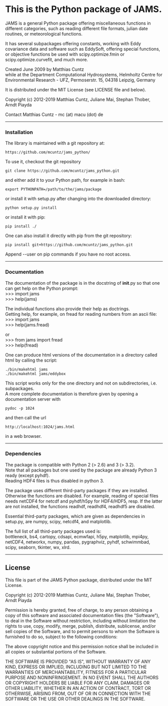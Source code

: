 
# This is the Python package of JAMS.

JAMS is a general Python package offering miscellaneous functions in
different categories, such as reading different file formats, julian
date routines, or meteorological functions.

It has several subpackages offering constants, working with Eddy
covariance data and software such as EddySoft, offering special
functions, or objective functions be used with scipy.optimize.fmin or
scipy.optimize.curvefit, and much more.

Created June 2009 by Matthias Cuntz  
while at the Department Computational Hydrosystems, Helmholtz Centre
for Environmental Research - UFZ, Permoserstr. 15, 04318 Leipzig, Germany

It is distributed under the MIT License (see LICENSE file and below).

Copyright (c) 2012-2019 Matthias Cuntz, Juliane Mai, Stephan Thober, Arndt Piayda

Contact Matthias Cuntz - mc (at) macu (dot) de


---------------------------------------------------------------

### Installation

The library is maintained with a git repository at:

    https://github.com/mcuntz/jams_python/

To use it, checkout the git repository

    git clone https://github.com/mcuntz/jams_python.git

and either add it to your Python path, for example in bash:

    export PYTHONPATH=/path/to/the/jams/package

or install it with setup.py after changing into the downloaded directory:

    python setup.py install

or install it with pip:

    pip install ./

One can also install it directly with pip from the git repository:

    pip install git+https://github.com/mcuntz/jams_python.git

Append --user on pip commands if you have no root access.


---------------------------------------------------------------

### Documentation

The documentation of the package is in the docstring of __init__.py so
that one can get help on the Python prompt:  
\>\>\> import jams  
\>\>\> help(jams)

The individual functions also provide their help as doctrings.  
Getting help, for example, on fread for reading numbers from an ascii file:  
\>\>\> import jams  
\>\>\> help(jams.fread)

or  
\>\>\> from jams import fread  
\>\>\> help(fread)

One can produce html versions of the documentation in a directory
called html by calling the script:

    ./bin/makehtml jams
    ./bin/makehtml jams/eddybox

This script works only for the one directory and not on subdirectories, i.e. subpackages.  
A more complete documentation is therefore given by opening a documentation server with

    pydoc -p 1024

and then call the url

    http://localhost:1024/jams.html

in a web browser.


---------------------------------------------------------------

### Dependencies

The package is compatible with Python 2 (> 2.6) and 3 (> 3.2).  
Note that all packages but one used by the package are already Python 3 ready (except pyhdf).  
Reading HDF4 files is thus disabled in python 3.

The package uses different third-party packages if they are
installed. Otherwise the functions are disabled. For example, reading
of special files needs netCDF4 for netcdf and pyhdf/h5py for
HDF4/HDF5, resp. If the latter are not installed, the functions
readhdf, readhdf4, readhdf5 are disabled.

Essential third-party packages, which are given as dependencies in setup.py, are numpy, scipy, netcdf4, and matplotlib.

The full list of all third-party packages used is:  
bottleneck, bs4, cartopy, cdsapi, ecmwfapi, h5py, matplotlib, mpi4py, netCDF4, networkx, numpy, pandas, pygraphviz, pyhdf, schwimmbad, scipy, seaborn, tkinter, wx, xlrd.


---------------------------------------------------------------

##  License

This file is part of the JAMS Python package, distributed under the MIT License.

Copyright (c) 2012-2019 Matthias Cuntz, Juliane Mai, Stephan Thober, Arndt Piayda

Permission is hereby granted, free of charge, to any person obtaining a copy
of this software and associated documentation files (the "Software"), to deal
in the Software without restriction, including without limitation the rights
to use, copy, modify, merge, publish, distribute, sublicense, and/or sell
copies of the Software, and to permit persons to whom the Software is
furnished to do so, subject to the following conditions:

The above copyright notice and this permission notice shall be included in all
copies or substantial portions of the Software.

THE SOFTWARE IS PROVIDED "AS IS", WITHOUT WARRANTY OF ANY KIND, EXPRESS OR
IMPLIED, INCLUDING BUT NOT LIMITED TO THE WARRANTIES OF MERCHANTABILITY,
FITNESS FOR A PARTICULAR PURPOSE AND NONINFRINGEMENT. IN NO EVENT SHALL THE
AUTHORS OR COPYRIGHT HOLDERS BE LIABLE FOR ANY CLAIM, DAMAGES OR OTHER
LIABILITY, WHETHER IN AN ACTION OF CONTRACT, TORT OR OTHERWISE, ARISING FROM,
OUT OF OR IN CONNECTION WITH THE SOFTWARE OR THE USE OR OTHER DEALINGS IN THE
SOFTWARE.
